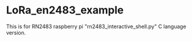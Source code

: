 # LoRa_en2483_example

This is for RN2483 raspberry pi "rn2483_interactive_shell.py" C language version.
